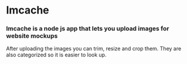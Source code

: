 # Imcache

### Imcache is a node js app that lets you upload images for website mockups 

After uploading the images you can trim, resize and crop them. They are also categorized so it is easier to look up.